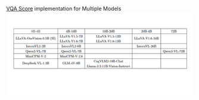 [VQA Score](https://github.com/linzhiqiu/t2v_metrics/tree/main?tab=readme-ov-file) implementation for Multiple Models
![image-models](VQA-Score/Fig/models.png)
